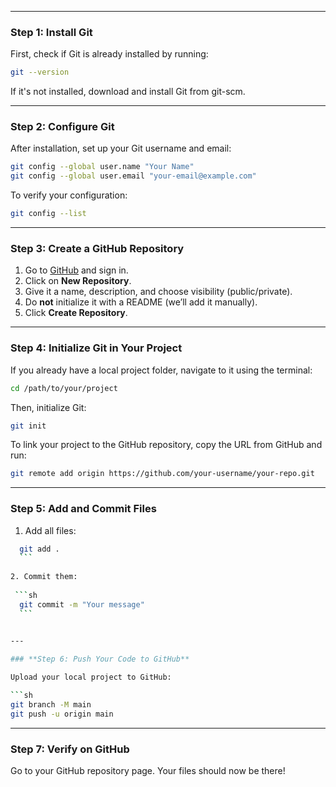 
---

### **Step 1: Install Git**

First, check if Git is already installed by running:

```sh
git --version
```

If it's not installed, download and install Git from git-scm.

---

### **Step 2: Configure Git**

After installation, set up your Git username and email:

```sh
git config --global user.name "Your Name"
git config --global user.email "your-email@example.com"
```

To verify your configuration:

```sh
git config --list
```

---

### **Step 3: Create a GitHub Repository**

1. Go to [GitHub](https://github.com/) and sign in.
2. Click on **New Repository**.
3. Give it a name, description, and choose visibility (public/private).
4. Do **not** initialize it with a README (we’ll add it manually).
5. Click **Create Repository**.

---

### **Step 4: Initialize Git in Your Project**

If you already have a local project folder, navigate to it using the terminal:

```sh
cd /path/to/your/project
```

Then, initialize Git:

```sh
git init
```

To link your project to the GitHub repository, copy the URL from GitHub and run:

```sh
git remote add origin https://github.com/your-username/your-repo.git
```

---

### **Step 5: Add and Commit Files**

1. Add all files:
    
  ```sh
    git add .
    ```
    
2. Commit them:
    
   ```sh
    git commit -m "Your message"
    ```
    

---

### **Step 6: Push Your Code to GitHub**

Upload your local project to GitHub:

```sh
git branch -M main
git push -u origin main
```

---

### **Step 7: Verify on GitHub**

Go to your GitHub repository page. Your files should now be there!
